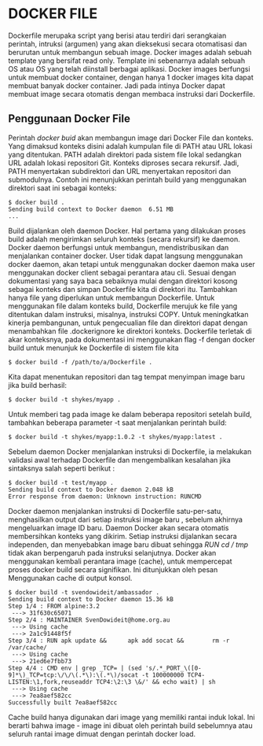 # DOCKER FILE 

Dockerfile merupaka script yang berisi atau terdiri dari serangkaian perintah, intruksi (argumen) yang akan dieksekusi secara otomatisasi dan berurutan untuk membangun sebuah image. Docker images adalah sebuah template yang bersifat read only. Template ini sebenarnya adalah sebuah OS atau OS yang telah diinstall berbagai aplikasi. Docker images berfungsi untuk membuat docker container, dengan hanya 1 docker images kita dapat membuat banyak docker container. Jadi pada intinya Docker dapat membuat image secara otomatis dengan membaca instruksi dari Dockerfile. 

## Penggunaan Docker File 

Perintah *docker buid*  akan membangun image dari Docker File dan konteks. Yang dimaksud konteks disini adalah kumpulan file di PATH atau URL lokasi yang ditentukan. PATH adalah direktori pada sistem file lokal sedangkan URL adalah lokasi repositori Git.
Konteks diproses secara rekursif. Jadi, PATH menyertakan subdirektori dan URL menyertakan repositori dan submodulnya. Contoh ini menunjukkan perintah build yang menggunakan direktori saat ini sebagai konteks:
~~~
$ docker build .
Sending build context to Docker daemon  6.51 MB
...
~~~

Build dijalankan oleh daemon Docker. Hal pertama yang dilakukan proses build adalah mengirimkan seluruh konteks (secara rekursif) ke daemon. Docker daemon berfungsi untuk membangun, mendistribusikan dan menjalankan container docker. User tidak dapat langsung menggunakan docker daemon, akan tetapi untuk menggunakan docker daemon maka user menggunakan docker client sebagai perantara atau cli. Sesuai dengan dokumentasi yang saya baca sebaiknya mulai dengan direktori kosong sebagai konteks dan simpan Dockerfile kita di direktori itu. Tambahkan hanya file yang diperlukan untuk membangun Dockerfile.
Untuk menggunakan file dalam konteks build, Dockerfile merujuk ke file yang ditentukan dalam instruksi, misalnya, instruksi COPY. Untuk meningkatkan kinerja pembangunan, untuk pengecualian  file dan direktori dapat dengan menambahkan file .dockerignore ke direktori konteks.
Dockerfile terletak di akar konteksnya, pada dokumentasi ini menggunakan flag -f dengan docker build  untuk menunjuk ke Dockerfile di sistem file kita

~~~
$ docker build -f /path/to/a/Dockerfile .
~~~ 

Kita dapat menentukan repositori dan tag tempat menyimpan image baru jika build berhasil:

~~~
$ docker build -t shykes/myapp .
~~~

Untuk memberi tag pada image ke dalam beberapa repositori setelah build, tambahkan beberapa parameter -t  saat menjalankan perintah build:

~~~
$ docker build -t shykes/myapp:1.0.2 -t shykes/myapp:latest .
~~~

Sebelum daemon Docker menjalankan instruksi di Dockerfile, ia melakukan validasi awal terhadap Dockerfile dan mengembalikan kesalahan jika sintaksnya salah seperti berikut :

~~~
$ docker build -t test/myapp .
Sending build context to Docker daemon 2.048 kB
Error response from daemon: Unknown instruction: RUNCMD
~~~

Docker daemon menjalankan instruksi di Dockerfile satu-per-satu, menghasilkan output dari setiap instruksi image baru , sebelum akhirnya mengeluarkan image ID baru. Daemon Docker akan secara otomatis membersihkan konteks yang dikirim.
Setiap instruksi dijalankan secara independen, dan menyebabkan image baru dibuat sehingga *RUN cd / tmp*  tidak akan berpengaruh pada instruksi selanjutnya.
Docker akan menggunakan kembali  perantara image  (cache), untuk mempercepat proses docker build secara signifikan. Ini ditunjukkan oleh pesan Menggunakan cache di output konsol. 

~~~
$ docker build -t svendowideit/ambassador .
Sending build context to Docker daemon 15.36 kB
Step 1/4 : FROM alpine:3.2
 ---> 31f630c65071
Step 2/4 : MAINTAINER SvenDowideit@home.org.au
 ---> Using cache
 ---> 2a1c91448f5f
Step 3/4 : RUN apk update &&      apk add socat &&        rm -r /var/cache/
 ---> Using cache
 ---> 21ed6e7fbb73
Step 4/4 : CMD env | grep _TCP= | (sed 's/.*_PORT_\([0-9]*\)_TCP=tcp:\/\/\(.*\):\(.*\)/socat -t 100000000 TCP4-LISTEN:\1,fork,reuseaddr TCP4:\2:\3 \&/' && echo wait) | sh
 ---> Using cache
 ---> 7ea8aef582cc
Successfully built 7ea8aef582cc
~~~

Cache build hanya digunakan dari image yang memiliki rantai induk lokal. Ini berarti bahwa image - image ini dibuat oleh perintah build sebelumnya atau seluruh rantai image dimuat dengan perintah docker load. 
